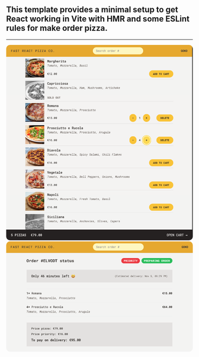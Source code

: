 ## This template provides a minimal setup to get React working in Vite with HMR and some ESLint rules for make order pizza.

<hr/>
<div align="center">
<img src = "./src/assets/fast-pizza1.png" style = "border-radius:10px">
</div>
<div align="center">
<img src = "./src/assets/fast-pizza2.png" style = "border-radius:10px">
</div>
